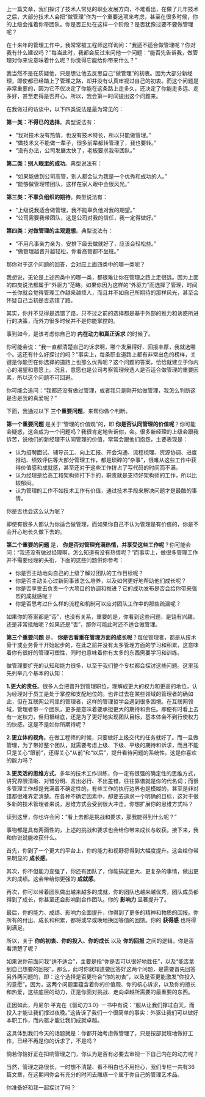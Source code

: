 上一篇文章，我们探讨了技术人常见的职业发展方向，不难看出，在做了几年技术之后，大部分技术人会把“做管理”作为一个重要选项来考虑，甚至在很多时候，你的上级会推着你带团队。你是否正处在这样一个阶段？是否犹豫过要不要做管理呢？

在十来年的管理工作中，我常常被工程师这样询问：“我适不适合做管理呢？你对我有什么建议吗？”每当此时，我都会反过来问他一个问题：“能否先告诉我，做管理对你来说意味着什么呢？你觉得它能给你带来什么？”

我当然不是在质疑他，只是想让他去反思自己“做管理”的初衷。因为大部分新经理，即使都已经踏上了管理之路，却并没有认真审视过自己的初衷。而这个问题是非常重要的，因为它不仅决定了你能在这条路上走多久，还决定了你能走多远、走多好，甚至走得是否开心。所以，我会第一时间提出这个问题来。

在我做过的访谈中，以下四类说法是最为常见的：

**第一类：不得已的选择**。典型说法有：

- “我对技术没有热情，也没有技术特长，所以只能做管理。”
- “做技术又不能做一辈子，很多前辈都转管理了，我也要转。”
- “没有办法，公司发展太快了，老板要求我带团队。”

**第二类：别人眼里的成功**。典型说法有：

- “如果能做到公司高管，别人都会认为我是一个优秀和成功的人。”
- “能够做管理带团队，这样在家人眼中会很风光。”

**第三类：不辜负组织的期待**。典型说法有：

- “上级说我适合做管理，我不能辜负他对我的期望。”
- “公司需要我带团队，这是公司对我的信任，我一定得做好。”

**第四类：对做管理的主观遐想**。典型说法有：

- “不用凡事亲力亲为，安排下级去做就好了，应该会轻松些。”
- “做管理越晋升越轻松，你看高管都不坐班。”

那你对于这个问题的回答，会对应上面四类中的哪一类呢？

我想说，无论是上述四类中的哪一类，都很难让你在管理之路上走很远。因为上面的四类说法都属于“外驱力”范畴。如果你因为这样的“外驱力”而选择了管理，时间一长你就会觉得管理工作越来越烦人，而且并不如自己所期待的那样风光，甚至会怀疑自己当初是否选错了路。

其实，你并不见得是选错了路，只不过之前的选择都是基于外部的推力和诱惑所进行的决策，而外力很多时候并不是你能掌控的。

事到如今，是该考虑你自己的 **内在动力和真正诉求** 的时候了。

你可能会说：“我一直都清楚自己的诉求啊，哪个发展得好、回报丰厚，我就选哪个。这还有什么好探讨的吗？”事实上，每条职业道路上都有非常出色的榜样，关键是你能否在你选择的道路上也那么优秀呢？这个问题的答案，恰恰就建立于你内心的渴望和意愿上。况且，意愿也是公司考察管理候选人是否适合做管理的重要因素，所以这个问题不可回避。

你可能会追问：“我都还没有做过管理，或者我只是刚开始做管理，我怎么判断这是否是我的真爱呢？”

下面，我通过以下 **三个重要问题**，来帮你做个判断。

**第一个重要问题** 是关于“管理的价值观”的，即 **你是否认同管理的价值呢**？你可能会疑惑，这会成为一个问题吗？我很肯定地告诉你，会。很多新经理的上级会跟我诉苦，说他们的新经理不认同管理的价值，常常会跟他们抱怨，主要表现是：

- 认为招聘面试、辅导员工、向上汇报、开会沟通、流程梳理、资源协调、进度推动、绩效评估等大部分管理工作，都是琐碎的“杂事”，很难从这些工作中获得价值感和成就感，甚至还对于这些工作挤占了写代码的时间而不满。
- 认为经理是给高工和架构师打下手的，职责就是支持好架构师的工作，所以比较郁闷。
- 认为管理的工作不如技术工作有价值，通过技术手段来解决问题才是最酷的事情。

你是否也会这么认为呢？

即使有很多人都认为你适合做管理，而如果你自己不认为管理是有价值的，你是不会开心地长久做下去的。

**第二个重要的问题** 是， **你是否对管理充满热情，并享受这些工作呢**？你可能会问：“我还没有做过经理啊，怎么知道有没有热情呢？”而事实上，做很多管理工作并不需要经理的头衔，下面的这些问题供你参考：

- 你是否主动地向自己的上级了解过团队的工作目标呢？
- 你是否主动关心过新同事该怎么培养，以及如何更好地帮助他们成长呢？
- 你是否享受去负责一个大项目的协调和推进？它的成功发布是否会给你带来强烈的成就感呢？
- 你是否思考过什么样的流程和机制可以应对团队工作中的那些疏漏呢？

如果你的答案都是“否”，也没有关系，重要的是，你看到这些问题，是饶有兴趣，还是非常抵触呢？如果还是“否”，那你可能此时还不适合做管理。

**第三个重要问题** 是， **你是否看重在管理方面的成长呢**？每位管理者，都是从技术骨干或业务骨干开始起步的，在此之前并没有太多管理方面的学习和积累，这意味着你有很好的管理可塑性，同时也意味着你有太多的东西需要学习和训练。

做管理要扩充的认知和能力很多，以至于我们整个专栏都会探讨这些问题。这里我先列举几个基本的认知：

**1.更大的责任**。很多人会把晋升到管理职位，理解成更大的权力和更高的地位，认为经理对于员工是处于掌控和支配地位的。也许过去在某些领域的管理者的确如此，但在互联网公司里的管理者，这样的管理哲学会遇到很多困境。在互联网领域，管理者带一个团队，更多是意味着要承担更大的期待和责任。即便有时看上去有一定权力，但归根结底，还是为了更好地实现团队目标，基本体会不到行使权力的快感。这是不是如你所期待呢？

**2.更立体的视角**。在做工程师的时候，只要做好上级交代的任务就好了。而一旦做管理，为了带好整个团队，就需要考虑上级、下级、平级的期待和诉求，而且不能只是关心“眼前”，还得关心“从前”和“以后”，提升看待问题的系统性。这是你喜欢的能力吗？

**3.更灵活的思维方式**。多年的技术工作训练，你一定有很强的确定性的思维方式，讲究界限清晰、对错分明、言出必行、不出差错，往往靠谱就是你的代名词；而很多管理工作却是充满着不确定性的，有些工作的执行边界也是模糊的，甚至是非对错都很难界定清楚。在各种不确定因素中，却要去追求一个明确的目标，这对于很多新的技术管理者来说，思维方式会受到很大冲击。你想扩展你的思维方式吗？

读到这里，你也许会问：“看上去都是挑战和要求，那我能得到什么呢？”

事物都是具有两面性的，上述的挑战和要求也会给你带来成长与收获。接下来，我和你说说能收获什么。

首先，你到了一个更大的平台上，你的能力和视野将得到大幅度提升。这会给你带来明显的 **成长感**。

其次，你不但能力变强了，你还有团队了，你能搞定更大、更复杂的事情，做出更大的成绩。这会带给你更强的 **成就感**。

再次，你可以带着团队做出越来越多的成就，你的团队也越来越优秀，团队成员都得到了成长，你甚至还会影响到合作团队。你的 **影响力** 显著提升了。

最后，你的能力、成绩、影响力全面提升，你得到了更多的精神和物质的回报。你所有的付出、成长和积累，都将或早或晚地换回等值的回馈。你的 **获得感** 也将得到满足。

所以，关于 **你的初衷、你的投入、你的成长** 以及 **你的回报** 之间的逻辑，你是否看清楚了呢？

如果说你前面问我“适不适合”，主要是指“你是否可以很好地胜任”，以及“能否拿到自己想要的回报”。那么，此时你就知道要回答好这两个问题，是需要首先回答另外两问题的，即：这个选择是否更符合“你的初衷”，以及是否更能激发“你投入的意愿”。因为，这两个问题里蕴含着你的价值观、你的核心诉求，以及你的擅长和热爱，这些底层的动力，正是你面对挑战、走向卓越所需要的最重要的东西。

正因如此，丹尼尔·平克在《驱动力3.0》一书中有说：“服从让我们撑过白天，而投入才能让我们撑过夜晚。”这告诉了我们一个很简单的事实：外驱让我们可以做好本职工作，而内驱才能让我们成就卓越。

这具体到我们今天的话题就是：你都开始考虑做管理了，只是按部就班地做好工作，已经不再是你的诉求了，不是吗？

倘若你恰好正在扣响管理之门，你认为是否有必要去审视一下自己内在的动力呢？

当然，管理之路很长，一时想不清楚、看不明白也不用担心，我们专栏一共有36篇文章，在这期间你会有充分的时间去雕琢一个属于你自己的管理艺术品。

你准备好和我一起探讨了吗？